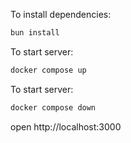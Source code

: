 To install dependencies:
```sh
bun install
```

To start server:
```sh
docker compose up
```

To start server:
```sh
docker compose down
```

open http://localhost:3000
